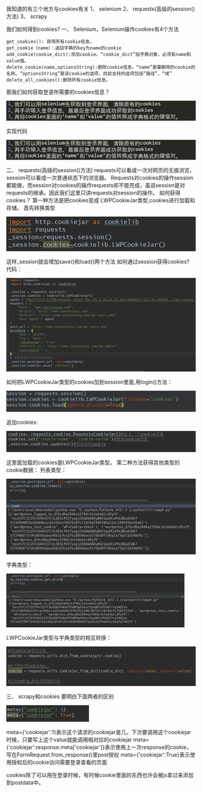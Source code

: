 我知道的有三个地方与cookies有关
1、	selenium
2、	requests(高级的session()方法)
3、	scrapy

我们如何得到cookies?
一、	Selenium，Selenium操作cookies有4个方法

```
get_cookies(): 获得所有cookie信息。
get_cookie（name）：返回字典的key为name的cookie
add_cookie(cookie_dict):添加cookie。“cookie_dict”指字典对象，必须有name和value值。
delete_cookie(name,optionsString):删除cookie信息。“name”是要删除的cookie的名称。“optionsString”是该cookie的选项，目前支持的选项包括“路径”，“域”
delete_all_cookies():删除所有cookie信息。
```
那我们如何获取登录所需要的cookies信息？

![image-20201115120332372](img/image-20201115120332372.png)



实现代码

![image-20201115120336415](img/image-20201115120336415.png)



二、	requests(高级的session()方法)
requests可以看成一次对网页的无痕浏览，session可以看成一次普通状态下的浏览器。
Requests对cookies的操作session都能做，而session对cookies的操作requests却不能完成，虽说session是对requests的继承。因此我们这里只讲requests对session的操作。
如何获得cookies？
第一种方法是把cookies变成 LWPCookieJar类型,cookies进行加载和存储。
首先转换类型

![image-20201115120341913](img/image-20201115120341913.png)



这样_session就会增加save()和load()两个方法
如何通过session获得cookies?
代码：

![image-20201115120346438](img/image-20201115120346438.png)



如何把LWPCookieJar类型的cookies加到session里面,用login()方法：

![image-20201115120354233](img/image-20201115120354233.png)

追加cookies:

![image-20201115120357588](img/image-20201115120357588.png)



这里面加载的cookies是LWPCookieJar类型。
第二种方法获得其他类型的cookie数据：
列表类型：

![image-20201115120404630](img/image-20201115120404630.png)



字典类型：

![image-20201115120408628](img/image-20201115120408628.png)



LWPCookieJar类型与字典类型的相互转换：

![image-20201115120412579](img/image-20201115120412579.png)



三、	scrapy和cookies
要明白下面两者的区别

![image-20201115120417454](img/image-20201115120417454.png)



meta={'cookiejar':1}表示这个请求的cookiejar是几，下次要调用这个cookiejar时候，只要写上这个value就能调用相对应的cookiejar
meta={'cookiejar':response.meta['cookiejar']}表示使用上一次response的cookie，写在FormRequest.from_response()里post授权
meta={'cookiejar':True}表示使用授权后的cookie访问需要登录查看的页面

cookies除了可以用在登录时候，有时候cookie里面的东西也许会被js拿过来添加到postdata中。



